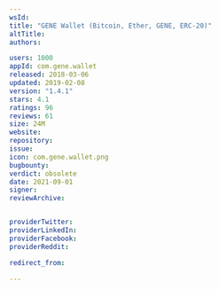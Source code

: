 ```yaml
---
wsId: 
title: "GENE Wallet (Bitcoin, Ether, GENE, ERC-20)"
altTitle: 
authors:

users: 1000
appId: com.gene.wallet
released: 2018-03-06
updated: 2019-02-08
version: "1.4.1"
stars: 4.1
ratings: 96
reviews: 61
size: 24M
website: 
repository: 
issue: 
icon: com.gene.wallet.png
bugbounty: 
verdict: obsolete
date: 2021-09-01
signer: 
reviewArchive:


providerTwitter: 
providerLinkedIn: 
providerFacebook: 
providerReddit: 

redirect_from:

---
```



